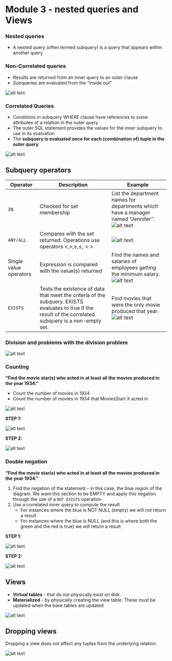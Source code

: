 # Module 3 - nested queries and Views

### Nested queries
- A nested query (often termed subquery) is a query that appears within another query

### Non-Correlated queries
- Results are returned from an inner query to an outer clause
- Subqueries are evaluated from the “inside out”

![alt text](assets\IMG72.PNG)


### Correlated Queries
- Conditions in subquery WHERE clause have references to some attributes of 
a relation in the outer query
- The outer SQL statement provides the values for the inner subquery to use in 
its evaluation
- The **subquery is evaluated once for each (combination of) tuple in the outer query**

![alt text](assets\IMG73.PNG)

## Subquery operators

| **Operator** | Description | Example
| --- | --- | ---
``IN`` | Checked for set membership | List the department names for departments which have a manager named “Jennifer”. ![alt text](assets\IMG74.PNG)
|``ANY/ALL``|Compares with the set returned. Operations use operators $<, >, \ge, \le, <>$| ![alt text](assets\IMG75.PNG)
|Single value operators| Expression is compared with the value(s) returned | Find the names and salaries of employees getting the minimum salary. ![alt text](assets\IMG76.PNG)
| ``EXISTS``| Tests the existence of data that meet the criteria of the subquery. EXISTS evaluates to true if the result of the correlated subquery is a non-empty set.| Find movies that were the only movie produced that year. ![alt text](assets\IMG77.PNG)

### Division and problems with the division problem

![alt text](assets\IMG78.PNG)


### Counting
**“Find the movie star(s) who acted in at least all the movies produced in the year 1934.”**

- Count the number of movies in 1934
- Count the number of movies in 1934 that MoviesStart X acted in

![alt text](assets\IMG79.PNG)

**STEP 1:**

![alt text](assets\IMG82.PNG)

**STEP 2:**

![alt text](assets\IMG83.PNG)



### Double negation
**“Find the movie star(s) who acted in at least all the movies produced in the year 1934.”**

1. Find the negation of the statement - in this case, the blue region of the diagram. We want this section to be EMPTY and apply this negation through the use of a ``NOT EXISTS`` operation
2. Use a correlated inner query to compute the result
   - For instances where the blue is NOT NULL (empty) we will *not* return a result
   - For instances where the blue is NULL (and this is where both the green and the red is true) we *will* return a result

**STEP 1:**


![alt text](assets\IMG84.PNG)

**STEP 2:**

![alt text](assets\IMG85.PNG)


## Views

- **Virtual tables** - that do not physically exist on disk. 
- **Materialized** - by physically creating the view table. These must be updated when the base tables are updated


![alt text](assets\IMG80.PNG)

## Dropping views
Dropping a view does not affect any tuples from the underlying relation.

![alt text](assets\IMG81.PNG)